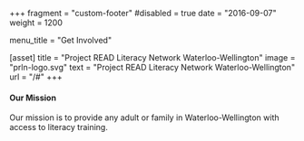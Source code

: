 +++
fragment = "custom-footer"
#disabled = true
date = "2016-09-07"
weight = 1200


menu_title = "Get Involved"

[asset]
  title = "Project READ Literacy Network Waterloo-Wellington"
  image = "prln-logo.svg"
  text = "Project READ Literacy Network Waterloo-Wellington"
  url = "/#"
+++

#### Our Mission

Our mission is to provide any adult or family in Waterloo-Wellington with access to literacy training.